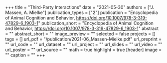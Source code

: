 ﻿+++
title = "Third-Party Interactions"
date = "2021-05-30"
authors = ["J. Massen, A. Mielke"]
publication_types = ["2"]
publication = "Encyclopedia of Animal Cognition and Behavior, https://doi.org/10.1007/978-3-319-47829-6_1903-1"
publication_short = "Encyclopedia of Animal Cognition and Behavior, https://doi.org/10.1007/978-3-319-47829-6_1903-1"
abstract = ""
abstract_short = ""
image_preview = ""
selected = false
projects = []
tags = []
url_pdf = "/publication/2021-06_Massen-Mielke.pdf"
url_preprint = ""
url_code = ""
url_dataset = ""
url_project = ""
url_slides = ""
url_video = ""
url_poster = ""
url_source = ""
math = true
highlight = true
[header]
image = ""
caption = ""
+++

